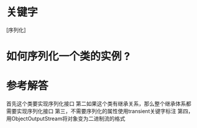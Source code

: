# 关键字

[序列化]

# 如何序列化一个类的实例 ?

# 参考解答

首先这个类要实现序列化接口
第二如果这个类有继承关系，那么整个继承体系都需要实现序列化接口
第三，不需要序列化的属性使用transient关键字标注
第四，用ObjectOutputStream将对象变为二进制流的格式


